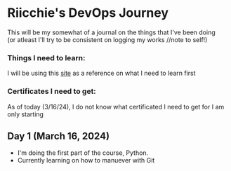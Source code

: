 # Riicchie's DevOps Journey
This will be my somewhat of a journal on the things that I've been doing </br>
(or atleast I'll try to be consistent on logging my works //note to self!)

### **Things I need to learn:** </br>
I will be using this [site](https://roadmap.sh/devops) as a reference on what I need to learn first


### **Certificates I need to get:** </br>
As of today (3/16/24), I do not know what certificated I need to get for I am only starting

## Day 1 (March 16, 2024)
  - I'm doing the first part of the course, Python.
  - Currently learning on how to manuever with Git
